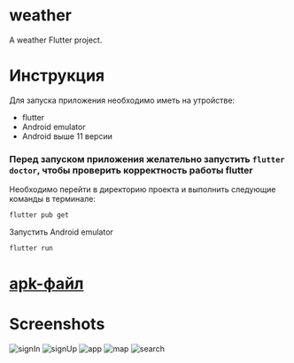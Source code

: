 # weather

A weather Flutter project.

# Инструкция

Для запуска приложения необходимо иметь на утройстве:

- flutter
- Android emulator
- Android выше 11 версии

### Перед запуском приложения желательно запустить `flutter doctor`, чтобы проверить корректность работы flutter

Необходимо перейти в директорию проекта и выполнить следующие команды в терминале:

```zsh
flutter pub get
```

Запустить Android emulator

```zsh
flutter run
```

# [apk-файл](apk/app-release.apk)

# Screenshots

![signIn](screenshots/signIn.png)
![signUp](screenshots/signUp.png)
![app](screenshots/app.png)
![map](screenshots/map.png)
![search](screenshots/search.png)
